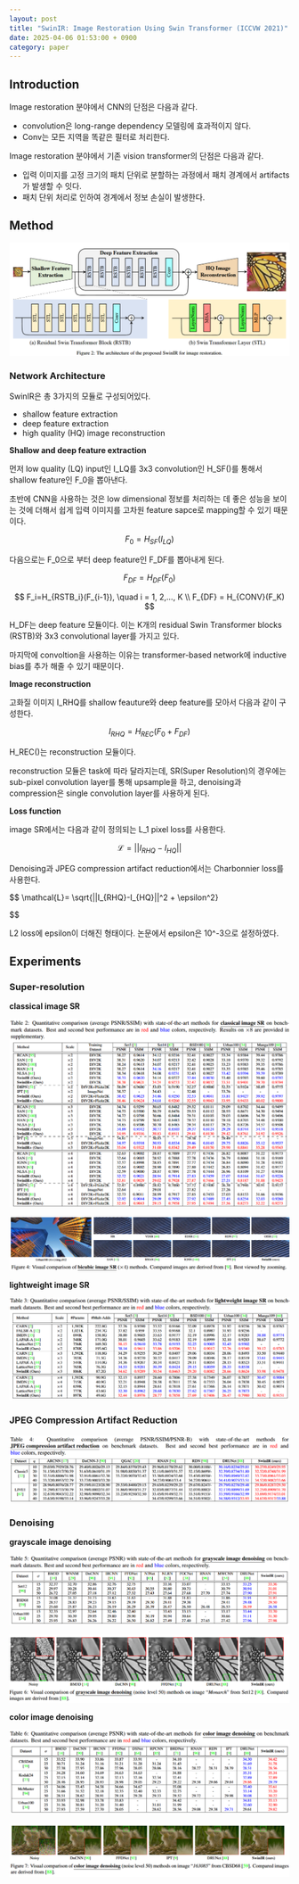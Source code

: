 ```yaml
---
layout: post
title: "SwinIR: Image Restoration Using Swin Transformer (ICCVW 2021)"
date: 2025-04-06 01:53:00 + 0900
category: paper
---
```

## Introduction

Image restoration 분야에서 CNN의 단점은 다음과 같다.

- convolution은 long-range dependency 모델링에 효과적이지 않다.
- Conv는 모든 지역을 똑같은 필터로 처리한다.

Image restoration 분야에서 기존 vision transformer의 단점은 다음과 같다.

- 입력 이미지를 고정 크기의 패치 단위로 분할하는 과정에서 패치 경계에서 artifacts가 발생할 수 잇다.
- 패치 단위 처리로 인하여 경계에서 정보 손실이 발생한다.

## Method

![](/img/swinir/image.png)

### Network Architecture

SwinIR은 총 3가지의 모듈로 구성되어있다. 

- shallow feature extraction
- deep feature extraction
- high quality (HQ) image reconstruction

**Shallow and deep feature extraction**

먼저 low quality (LQ) input인 I_LQ를 3x3 convolution인 H_SF()를 통해서 shallow feature인 F_0을 뽑아낸다.

초반에 CNN을 사용하는 것은 low dimensional 정보를 처리하는 데 좋은 성능을 보이는 것에 더해서 쉽게 입력 이미지를 고차원 feature sapce로 mapping할 수 있기 때문이다. 

$$
F_0 = H_{SF}(I_{LQ})
$$

다음으로는 F_0으로 부터 deep feature인 F_DF를 뽑아내게 된다.

$$
F_{DF}=H_{DF}(F_0)
$$

$$
F_i=H_{RSTB_i}(F_{i-1}), \quad i = 1, 2,..., K \\ F_{DF} = H_{CONV}(F_K)
$$

H_DF는 deep feature 모듈이다. 이는 K개의 residual Swin Transformer blocks (RSTB)와 3x3 convolutional layer를 가지고 있다. 

마지막에 convoltion을 사용하는 이유는 transformer-based network에 inductive bias를 추가 해줄 수 있기 때문이다. 

**Image reconstruction**

고화질 이미지 I_RHQ를 shallow feauture와 deep feature를 모아서 다음과 같이 구성한다. 

$$
I_{RHQ} = H_{REC}(F_0+F_{DF})
$$

H_REC()는 reconstruction 모듈이다. 

reconstruction 모듈은 task에 따라 달라지는데, SR(Super Resolution)의 경우에는 sub-pixel convolution layer를 통해 upsample을 하고, denoising과 compression은 single convolution layer를 사용하게 된다.

**Loss function**

image SR에서는 다음과 같이 정의되는 L_1 pixel loss를 사용한다.

 

$$
\mathcal L = ||I_{RHQ}-I_{HQ}||
$$

Denoising과 JPEG compression artifact reduction에서는 Charbonnier loss를 사용한다.

$$
\mathcal{L}= \sqrt{||I_{RHQ}-I_{HQ}||^2 + \epsilon^2}

$$

L2 loss에 epsilon이 더해진 형태이다. 논문에서 epsilon은 10^-3으로 설정하였다.

## Experiments

### Super-resolution

**classical image SR**

![](/img/swinir/image%201.png)

![](/img/swinir/image%202.png)

**lightweight image SR**

![](/img/swinir/image%203.png)

### JPEG Compression Artifact Reduction

![](/img/swinir/image%204.png)

### Denoising

**grayscale image denoising**

![](/img/swinir/image%205.png)

![](/img/swinir/image%206.png)

**color image denoising**

![](/img/swinir/image%207.png)

![](/img/swinir/image%208.png)

<script type="text/javascript" async
  src="https://polyfill.io/v3/polyfill.min.js?features=es6"></script>
<script type="text/javascript" async
  src="https://cdnjs.cloudflare.com/ajax/libs/mathjax/2.7.7/MathJax.js?config=TeX-MML-AM_CHTML"></script>